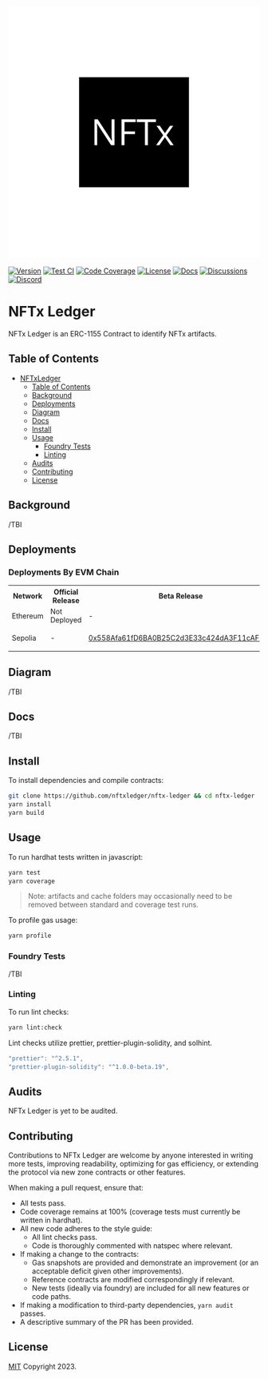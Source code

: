 ![NFTx](img/nftx-banner.png)

[![Version][version-badge]][version-link]
[![Test CI][ci-badge]][ci-link]
[![Code Coverage][coverage-badge]][coverage-link]
[![License][license-badge]][license-link]
[![Docs][docs-badge]][docs-link]
[![Discussions][discussions-badge]][discussions-link]
[![Discord][discord-badge]][discord-link]

# NFTx Ledger

NFTx Ledger is an ERC-1155 Contract to identify NFTx artifacts.

## Table of Contents

- [NFTxLedger](#nftx-ledger)
  - [Table of Contents](#table-of-contents)
  - [Background](#background)
  - [Deployments](#deployments)
  - [Diagram](#diagram)
  - [Docs](#docs)
  - [Install](#install)
  - [Usage](#usage)
    - [Foundry Tests](#foundry-tests)
    - [Linting](#linting)
  - [Audits](#audits)
  - [Contributing](#contributing)
  - [License](#license)

## Background

/TBI

## Deployments
### Deployments By EVM Chain

<table>
<tr>
<th>Network</th>
<th>Official Release</th>
<th>Beta Release</th>
</tr>
<tr>
<td>Ethereum</td>
<td>Not Deployed</td>
<td>-</td>
</tr>
<tr>
<td>Sepolia</td>
<td>-</td>
<td>
  
  [0x558Afa61fD6BA0B25C2d3E33c424dA3F11cAFbC8](https://sepolia.etherscan.io/address/0x558afa61fd6ba0b25c2d3e33c424da3f11cafbc8)
  
</td>
</tr>
</table>


## Diagram

/TBI

## Docs

/TBI

## Install

To install dependencies and compile contracts:

```bash
git clone https://github.com/nftxledger/nftx-ledger && cd nftx-ledger
yarn install
yarn build
```

## Usage

To run hardhat tests written in javascript:

```bash
yarn test
yarn coverage
```

> Note: artifacts and cache folders may occasionally need to be removed between standard and coverage test runs.

To profile gas usage:

```bash
yarn profile
```

### Foundry Tests

/TBI

### Linting

To run lint checks:

```bash
yarn lint:check
```

Lint checks utilize prettier, prettier-plugin-solidity, and solhint.

```javascript
"prettier": "^2.5.1",
"prettier-plugin-solidity": "^1.0.0-beta.19",
```

## Audits

NFTx Ledger is yet to be audited.

## Contributing

Contributions to NFTx Ledger are welcome by anyone interested in writing more tests, improving readability, optimizing for gas efficiency, or extending the protocol via new zone contracts or other features.

When making a pull request, ensure that:

- All tests pass.
- Code coverage remains at 100% (coverage tests must currently be written in hardhat).
- All new code adheres to the style guide:
  - All lint checks pass.
  - Code is thoroughly commented with natspec where relevant.
- If making a change to the contracts:
  - Gas snapshots are provided and demonstrate an improvement (or an acceptable deficit given other improvements).
  - Reference contracts are modified correspondingly if relevant.
  - New tests (ideally via foundry) are included for all new features or code paths.
- If making a modification to third-party dependencies, `yarn audit` passes.
- A descriptive summary of the PR has been provided.

## License

[MIT](LICENSE) Copyright 2023.

[version-badge]: https://
[version-link]: https://github.com/nftxledger/nftx-ledger/releases
[ci-badge]: https://
[ci-link]: https://
[coverage-badge]: https://
[coverage-link]: https://
[license-badge]: https://img.shields.io/github/license/nftxledger/nftx-ledger
[license-link]: https://github.com/nftxledger/nftx-ledger/blob/main/LICENSE
[docs-badge]: https://
[docs-link]: https://
[discussions-badge]: https://
[discussions-link]: https://
[discord-badge]: https://img.shields.io/static/v1?logo=discord&label=discord&message=Join&color=blue
[discord-link]: https://discord.gg/5235xHYx

